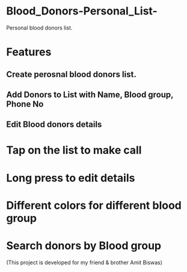 # Blood_Donors-Personal_List-
Personal blood donors list.

# Features
## Create perosnal blood donors list.
## Add Donors to List with Name, Blood group, Phone No
## Edit Blood donors details

# Tap on the list to make call
# Long press to edit details
# Different colors for different blood group
# Search donors by Blood group


(This project is developed for my friend & brother Amit Biswas)
